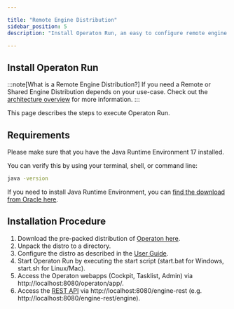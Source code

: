 ```yaml
---

title: "Remote Engine Distribution"
sidebar_position: 5
description: "Install Operaton Run, an easy to configure remote engine distribution of Operaton. No Java knowledge necessary."

---
```

## Install Operaton Run

:::note[What is a Remote Engine Distribution?]
If you need a Remote or Shared Engine Distribution depends on your use-case. Check out the [architecture overview](../introduction/architecture.md) for more information.
:::

This page describes the steps to execute Operaton Run.

## Requirements
Please make sure that you have the Java Runtime Environment 17 installed.

You can verify this by using your terminal, shell, or command line:

```sh
java -version
```
If you need to install Java Runtime Environment, you can [find the download from Oracle here](https://www.oracle.com/java/technologies/javase-downloads.html).

## Installation Procedure
1. Download the pre-packed distribution of  [Operaton here](tbd).
1. Unpack the distro to a directory.
1. Configure the distro as described in the [User Guide](../user-guide/operaton-bpm-run.md).
1. Start Operaton Run by executing the start script (start.bat for Windows, start.sh for Linux/Mac).
1. Access the Operaton webapps (Cockpit, Tasklist, Admin) via http://localhost:8080/operaton/app/.
1. Access the [REST API](../reference/rest/overview/index.md) via http://localhost:8080/engine-rest (e.g. http://localhost:8080/engine-rest/engine).

